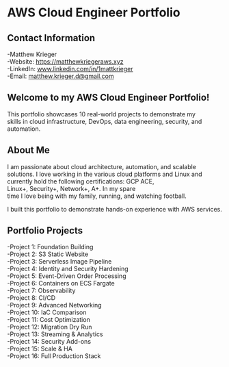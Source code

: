 # AWS Cloud Engineer Portfolio

## Contact Information
-Matthew Krieger  
-Website: https://matthewkriegeraws.xyz  
-LinkedIn: www.linkedin.com/in/1mattkrieger  
-Email: matthew.krieger.d@gmail.com  

## Welcome to my AWS Cloud Engineer Portfolio!

This portfolio showcases 10 real-world projects to demonstrate my  
skills in cloud infrastructure, DevOps, data engineering, security, and automation.  

## About Me

I am passionate about cloud architecture, automation, and scalable solutions.
I love working in the various cloud platforms and Linux and currently hold the following certifications: GCP ACE,  
Linux+, Security+, Network+, A+. In my spare  
time I love being with my family, running, and watching football.  

I built this portfolio to demonstrate hands-on experience with AWS services.  

## Portfolio Projects
-Project 1: Foundation Building  
-Project 2: S3 Static Website  
-Project 3: Serverless Image Pipeline  
-Project 4: Identity and Security Hardening  
-Project 5: Event-Driven Order Processing  
-Project 6: Containers on ECS Fargate  
-Project 7: Observability  
-Project 8: CI/CD  
-Project 9: Advanced Networking  
-Project 10: IaC Comparison  
-Project 11: Cost Optimization  
-Project 12: Migration Dry Run  
-Project 13: Streaming & Analytics  
-Project 14: Security Add-ons  
-Project 15: Scale & HA  
-Project 16: Full Production Stack

